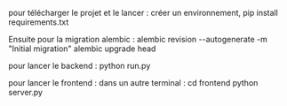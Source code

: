 pour télécharger le projet et le lancer : 
créer un environnement, 
pip install requirements.txt

Ensuite pour la migration alembic : 
alembic revision --autogenerate -m "Initial migration"
alembic upgrade head

pour lancer le backend : 
python run.py 

pour lancer le frontend : 
dans un autre terminal : 
cd frontend
python server.py 
